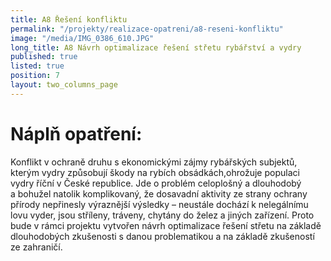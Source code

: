 ```yaml
---
title: A8 Řešení konfliktu
permalink: "/projekty/realizace-opatreni/a8-reseni-konfliktu"
image: "/media/IMG_0386_610.JPG"
long_title: A8 Návrh optimalizace řešení střetu rybářství a vydry
published: true
listed: true
position: 7
layout: two_columns_page
---
```

# Náplň opatření:

Konflikt v ochraně druhu s ekonomickými zájmy rybářských subjektů,
kterým vydry způsobují škody na rybích obsádkách,ohrožuje populaci vydry
říční v České republice. Jde o problém celoplošný a dlouhodobý a bohužel
natolik komplikovaný, že dosavadní aktivity ze strany ochrany přírody
nepřinesly výraznější výsledky – neustále dochází k nelegálnímu lovu
vyder, jsou stříleny, tráveny, chytány do želez a jiných zařízení. Proto
bude v rámci projektu vytvořen návrh optimalizace řešení střetu na
základě dlouhodobých zkušenosti s danou problematikou a na základě
zkušeností ze zahraničí.
